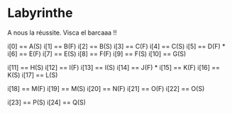 # Labyrinthe
A nous la réussite. Visca el barcaaa !!

i[0] == A(S)
i[1] == B(F)
i[2] == B(S)
i[3] == C(F)
i[4] == C(S)
i[5] == D(F) *
i[6] == E(F)
i[7] == E(S)
i[8] == F(F)
i[9] == F(S)
i[10] == G(S)

i[11] == H(S)
i[12] == I(F)
i[13] == I(S)
i[14] == J(F) *
i[15] == K(F)
i[16] == K(S)
i[17] == L(S)

i[18] == M(F)
i[19] == M(S)
i[20] == N(F)
i[21] == O(F)
i[22] == O(S)

i[23] == P(S)
i[24] == Q(S)
